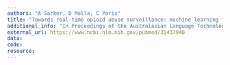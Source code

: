 ```yaml
---
authors: "A Sarker, D Molla, C Paris"
title: "Towards real-time opioid abuse surveillance: machine learning for automatic characterization of opioid-related tweets"
additional_info: "In Proceedings of the Australasian Language Technology Association (ALTA) Workshop. Pages: 79-87. 2012"
external_url: https://www.ncbi.nlm.nih.gov/pubmed/31437940
data:
code:
resource:
---
```

